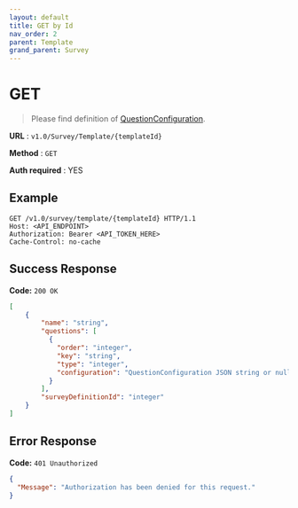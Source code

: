 ```yaml
---
layout: default
title: GET by Id
nav_order: 2
parent: Template
grand_parent: Survey
---
```



# GET

>Please find definition of [QuestionConfiguration](../Model/survey-interface.md#questionconfiguration).

**URL** : `v1.0/Survey/Template/{templateId}`

**Method** : `GET`

**Auth required** : YES

## Example

``` http
GET /v1.0/survey/template/{templateId} HTTP/1.1
Host: <API_ENDPOINT>
Authorization: Bearer <API_TOKEN_HERE>
Cache-Control: no-cache
```

## Success Response

**Code:** `200 OK`

``` json
[
    {
        "name": "string",
        "questions": [
          {
            "order": "integer",
            "key": "string",
            "type": "integer",
            "configuration": "QuestionConfiguration JSON string or null"
          }
        ],
        "surveyDefinitionId": "integer"
    }
]
```

## Error Response

**Code:** `401 Unauthorized`

```json
{
  "Message": "Authorization has been denied for this request."
}
```